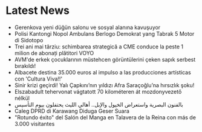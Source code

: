 # Latest News
-  Gerenkova yeni düğün salonu ve sosyal alanına kavuşuyor
-  Polisi Kantongi Nopol Ambulans Berlogo Demokrat yang Tabrak 5 Motor di Sidotopo
-  Trei ani mai târziu: schimbarea strategică a CME conduce la peste 1 milion de abonați plătitori VOYO
-  AVM'de erkek çocuklarının müstehcen görüntülerini çeken sapık serbest bırakıldı!
-  Albacete destina 35.000 euros al impulso a las producciones artísticas con 'Cultura Viva!!'
-  Sinir krizi geçirdi! Yalı Çapkını’nın yıldızı Afra Saraçoğlu’na hırsızlık şoku!
-  Elszabadult tehervonat vágtatott 70 kilométeren át mozdonyvezető nélkül
-  بالفنون البصرية واستعراض الخيول والإبل.. أهالي الليث يحتفلون بيوم التأسيس
-  Caleg DPRD di Karawang Diduga Geser Suara
-  "Rotundo éxito" del Salón del Manga en Talavera de la Reina con más de 3.000 visitantes
